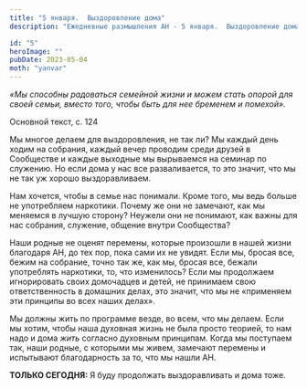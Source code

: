 ```yaml
---
title: "5 января.  Выздоровление дома"
description: "Ежедневные размышления АН - 5 января.  Выздоровление дома"

id: "5"
heroImage: ""
pubDate: 2023-05-04
moth: "yanvar"
---
```


_«Мы способны радоваться семейной жизни и можем стать опорой для своей семьи,
вместо того, чтобы быть для нее бременем и помехой»._

Основной текст, с. 124

Мы многое делаем для выздоровления, не так ли? Мы каждый день ходим на
собрания, каждый вечер проводим среди друзей в Сообществе и каждые выходные мы
вырываемся на семинар по служению. Но если дома у нас все разваливается, то
это значит, что мы не так уж хорошо выздоравливаем.

Нам хочется, чтобы в семье нас понимали. Кроме того, мы ведь больше не
употребляем наркотики. Почему же они не замечают, как мы меняемся в лучшую
сторону? Неужели они не понимают, как важны для нас собрания, служение,
общение внутри Сообщества?

Наши родные не оценят перемены, которые произошли в нашей жизни благодаря АН,
до тех пор, пока сами их не увидят. Если мы, бросая все, бежим на собрание,
точно так же, как мы, бросая все, бежали употреблять наркотики, то, что
изменилось? Если мы продолжаем игнорировать своих домочадцев и детей, не
принимаем свою ответственность в домашних делах, это значит, что мы не
«применяем эти принципы во всех наших делах».

Мы должны жить по программе везде, во всем, что мы делаем. Если мы хотим,
чтобы наша духовная жизнь не была просто теорией, то нам надо и дома _жить_
согласно духовным принципам. Когда мы поступаем так, наши родные, с которыми
мы живем, замечают перемены и испытывают благодарность за то, что мы нашли АН.

**ТОЛЬКО СЕГОДНЯ:** Я буду продолжать выздоравливать и дома тоже.
